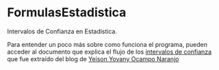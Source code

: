 # FormulasEstadistica
Intervalos de Confianza en Estadistica.

Para entender un poco más sobre como funciona el programa, pueden acceder al documento que explica el flujo de los [intervalos de confianza](https://github.com/Alejandro-Arroyave/FormulasEstadistica/blob/main/Resumen_Intervalos_de_confianza.pdf) que fue extraído del blog de [Yeison Yovany Ocampo Naranjo](https://yyocampon.github.io/index.html)
